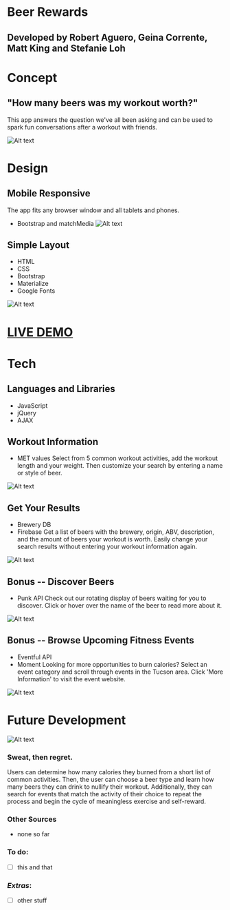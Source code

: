 # Beer Rewards

## Developed by Robert Aguero, Geina Corrente, Matt King and Stefanie Loh


# Concept


## "How many beers was my workout worth?"
This app answers the question we've all been asking and can be used to spark fun conversations after a workout with friends.

![Alt text](images/1logo.png?raw=true "Home Screen")



# Design

## Mobile Responsive
The app fits any browser window and all tablets and phones.
* Bootstrap and matchMedia
![Alt text](images/6mockup.png?raw=true "Mockup")


## Simple Layout
* HTML
* CSS
* Bootstrap
* Materialize
* Google Fonts

![Alt text](images/7full_screen.png?raw=true "Full Screen")



# [LIVE DEMO](https://sloh03.github.io/beerRewards/)


# Tech

## Languages and Libraries
* JavaScript
* jQuery
* AJAX


## Workout Information
* MET values
Select from 5 common workout activities, add the workout length and your weight.
Then customize your search by entering a name or style of beer.

![Alt text](images/2enter_info.png?raw=true "Enter Info")



## Get Your Results
* Brewery DB
* Firebase
Get a list of beers with the brewery, origin, ABV, description, and the amount of beers your workout is worth.
Easily change your search results without entering your workout information again.

![Alt text](images/3results.png?raw=true "Results")


## Bonus -- Discover Beers
* Punk API
Check out our rotating display of beers waiting for you to discover. Click or hover over the name of the beer to read more about it.

![Alt text](images/4discover_beers.png?raw=true "Discover Beers")


## Bonus -- Browse Upcoming Fitness Events
* Eventful API
* Moment
Looking for more opportunities to burn calories? Select an event category and scroll through events in the Tucson area.
Click 'More Information' to visit the event website.

![Alt text](images/5events.png?raw=true "Find Events")



# Future Development

![Alt text](images/8development.png?raw=true "Fullscreen")







### Sweat, then regret.
Users can determine how many calories they burned from a short list of common activities.
Then, the user can choose a beer type and learn how many beers they can drink to nullify their workout.
Additionally, they can search for events that match the activity of their choice to repeat the process and begin the cycle of meaningless exercise and self-reward.

### Other Sources
* none so far

### To do:
- [ ] this and that
### *Extras*:
- [ ] other stuff



